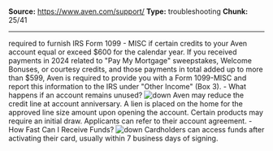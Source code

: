 # 

**Source:** https://www.aven.com/support/
**Type:** troubleshooting
**Chunk:** 25/41

---

required to furnish IRS Form 1099 - MISC if certain credits to your Aven account equal or exceed $600 for the calendar year. If you received payments in 2024 related to "Pay My Mortgage" sweepstakes, Welcome Bonuses, or courtesy credits, and those payments in total added up to more than $599, Aven is required to provide you with a Form 1099-MISC and report this information to the IRS under "Other Income" (Box 3). \- What happens if an account remains unused? ![down](https://www.aven.com/img/down.bb266b57.svg) Aven may reduce the credit line at account anniversary. A lien is placed on the home for the approved line size amount upon opening the account. Certain products may require an initial draw. Applicants can refer to their account agreement. \- How Fast Can I Receive Funds? ![down](https://www.aven.com/img/down.bb266b57.svg) Cardholders can access funds after activating their card, usually within 7 business days of signing.